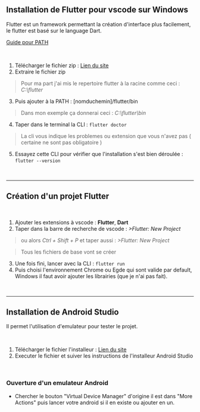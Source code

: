 ## Installation de Flutter pour vscode sur Windows
Flutter est un framework permettant la création d'interface plus facilement, le flutter est basé sur le language Dart.

[Guide pour PATH](https://github.com/DorianBucc/Prog/tree/main?tab=readme-ov-file#PATH)

</br>

1. Télécharger le fichier zip : [Lien du site](https://docs.flutter.dev/get-started/install)
2. Extraire le fichier zip 
> Pour ma part j'ai mis le repertoire flutter à la racine comme ceci : *C:\flutter*
3. Puis ajouter à la PATH : [nomduchemin]/flutter/bin
> Dans mon exemple ça donnerai ceci : *C:\flutter\bin* 
4. Taper dans le terminal la CLI : `flutter doctor`
> La cli vous indique les problemes ou extension que vous n'avez pas ( certaine ne sont pas obligatoire )
5. Essayez cette CLI pour vérifier que l'installation s'est bien déroulée : `flutter --version`

</br>

---

## Création d'un projet Flutter

</br>

1. Ajouter les extensions à vscode : **Flutter**, **Dart**
2. Taper dans la barre de recherche de vscode : *>Flutter: New Project*
> ou alors *Ctrl + Shift + P* et taper aussi : *>Flutter: New Project*

> Tous les fichiers de base vont se créer 
3. Une fois fini, lancer avec la CLI : `flutter run` 
4. Puis choisi l'environnement Chrome ou Egde qui sont valide par default, Windows il faut avoir ajouter les librairies (que je n'ai pas fait).

</br>

---

## Installation de Android Studio
Il permet l'utilisation d'emulateur pour tester le projet.

</br>

1. Télécharger le fichier l'installeur : [Lien du site](https://developer.android.com/studio)
2. Executer le fichier et suiver les instructions de l'installeur Android Studio

</br>

### Ouverture d'un emulateur Android

* Chercher le bouton "Virtual Device Manager" d'origine il est dans "More Actions" puis lancer votre android si il en existe ou ajouter en un.
